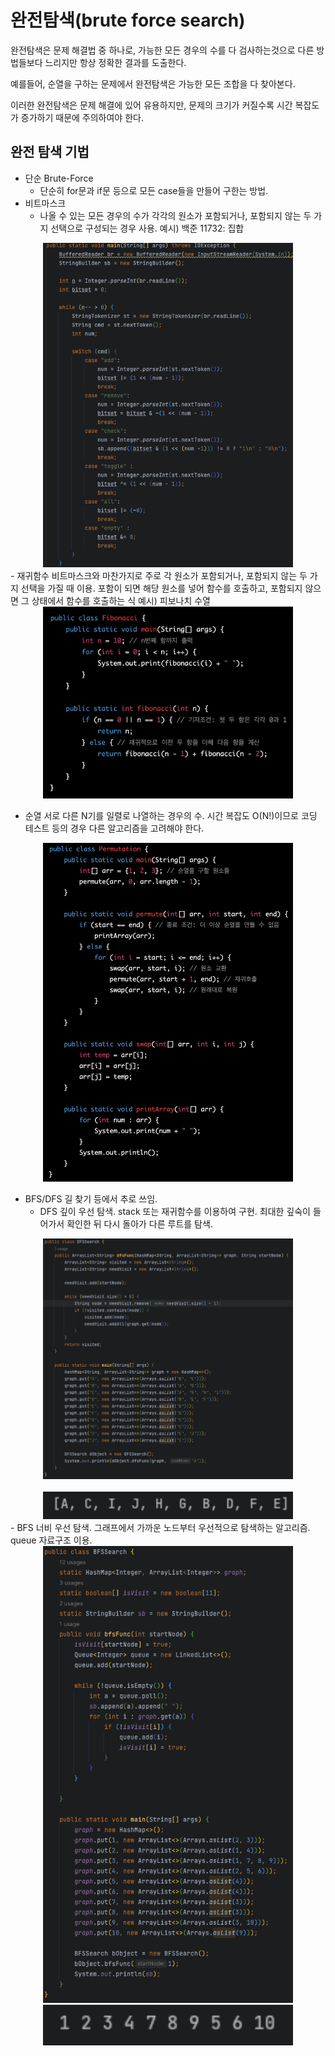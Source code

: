 # 완전탐색(brute force search)

완전탐색은 문제 해결법 중 하나로, 가능한 모든 경우의 수를 다 검사하는것으로 다른 방법들보다 느리지만 항상 정확한 결과를 도출한다.

예를들어, 순열을 구하는 문제에서 완전탐색은 가능한 모든 조합을 다 찾아본다.

이러한 완전탐색은 문제 해결에 있어 유용하지만, 문제의 크기가 커질수록 시간 복잡도가 증가하기 때문에 주의하여야 한다.

## 완전 탐색 기법

- 단순 Brute-Force
    - 단순히 for문과 if문 등으로 모든 case들을 만들어 구한는 방법.
- 비트마스크
    - 나올 수 있는 모든 경우의 수가 각각의 원소가 포함되거나, 포함되지 않는 두 가지 선택으로 구성되는 경우 사용.
예시) 백준 11732: 집합
    
<div align='center'>
    <img src="img/bitMasking.png" width="400px">
</div>    
    - 재귀함수
비트마스크와 마찬가지로 주로 각 원소가 포함되거나, 포함되지 않는 두 가지 선택을 가질 때 이용.
포함이 되면 해당 원소를 넣어 함수를 호출하고, 포함되지 않으면 그 상태에서 함수를 호출하는 식
예시) 피보나치 수열
    
<div align='center'>
    <img src="img/recursive.png" width="400px">
</div>   
    
- 순열
서로 다른 N기를 일렬로 나열하는 경우의 수. 시간 복잡도 O(N!)이므로 코딩 테스트 등의 경우 다른 알고리즘을 고려해야 한다.
<div align='center'>
    <img src="img/permutation.png" width="400px">
</div> 
    
- BFS/DFS
길 찾기 등에서 추로 쓰임.
    - DFS
    깊이 우선 탐색. stack 또는 재귀함수를 이용하여 구현. 최대한 깊숙이 들어가서 확인한 뒤 다시 돌아가 다른 루트를 탐색.
<div align='center'>
    <img src="img/dfs.png" width="400px">
</div>
<br>
<div align='center'>
    <img src="img/dfsResult.png" width="400px">
</div>   
    - BFS
    너비 우선 탐색. 그래프에서 가까운 노드부터 우선적으로 탐색하는 알고리즘. queue 자료구조 이용.
<div align='center'>
    <img src="img/bfs.png" width="400px">
</div>  
<div align='center'>
    <img src="img/bfsResult.png" width="400px">
</div> 
